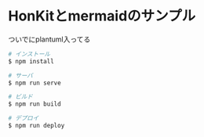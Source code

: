 # HonKitとmermaidのサンプル

ついでにplantuml入ってる

```sh
# インストール
$ npm install

# サーバ
$ npm run serve

# ビルド
$ npm run build

# デプロイ
$ npm run deploy
```
